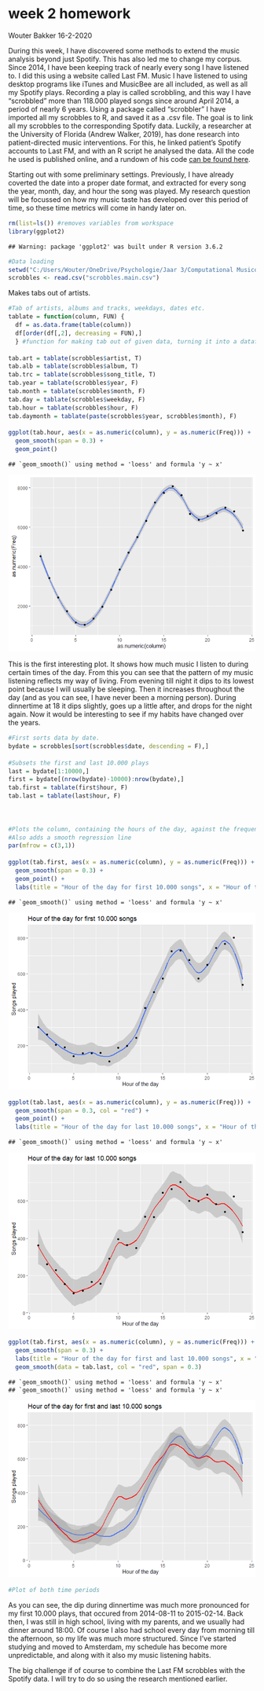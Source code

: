 week 2 homework
================
Wouter Bakker
16-2-2020

During this week, I have discovered some methods to extend the music
analysis beyond just Spotify. This has also led me to change my corpus.
Since 2014, I have been keeping track of nearly every song I have
listened to. I did this using a website called Last FM. Music I have
listened to using desktop programs like iTunes and MusicBee are all
included, as well as all my Spotify plays. Recording a play is called
scrobbling, and this way I have “scrobbled” more than 118.000 played
songs since around April 2014, a period of nearly 6 years. Using a
package called “scrobbler” I have imported all my scrobbles to R, and
saved it as a .csv file. The goal is to link all my scrobbles to the
corresponding Spotify data. Luckily, a researcher at the University of
Florida (Andrew Walker, 2019), has done research into patient-directed
music interventions. For this, he linked patient’s Spotify accounts to
Last FM, and with an R script he analysed the data. All the code he used
is published online, and a rundown of his code [can be found
here](https://andrewlouiswalker.com/2019/12/08/music-listening-history-analysis-through-spotify-last-fm-and-genius-apis-for-music-and-delirium-study-in-pediatric-intensive-care-unit/).

Starting out with some preliminary settings. Previously, I have already
coverted the date into a proper date format, and extracted for every
song the year, month, day, and hour the song was played. My research
question will be focussed on how my music taste has developed over this
period of time, so these time metrics will come in handy later on.

``` r
rm(list=ls()) #removes variables from workspace
library(ggplot2)
```

    ## Warning: package 'ggplot2' was built under R version 3.6.2

``` r
#Data loading
setwd("C:/Users/Wouter/OneDrive/Psychologie/Jaar 3/Computational Musicology/Last FM")
scrobbles <- read.csv("scrobbles.main.csv")
```

Makes tabs out of artists.

``` r
#Tab of artists, albums and tracks, weekdays, dates etc.
tablate = function(column, FUN) {
  df = as.data.frame(table(column))
  df[order(df[,2], decreasing = FUN),]
  } #function for making tab out of given data, turning it into a dataframe and sorting it by frequency

tab.art = tablate(scrobbles$artist, T)
tab.alb = tablate(scrobbles$album, T)
tab.trc = tablate(scrobbles$song_title, T)
tab.year = tablate(scrobbles$year, F)
tab.month = tablate(scrobbles$month, F)
tab.day = tablate(scrobbles$weekday, F)
tab.hour = tablate(scrobbles$hour, F)
tab.daymonth = tablate(paste(scrobbles$year, scrobbles$month), F)

ggplot(tab.hour, aes(x = as.numeric(column), y = as.numeric(Freq))) + 
  geom_smooth(span = 0.3) + 
  geom_point()
```

    ## `geom_smooth()` using method = 'loess' and formula 'y ~ x'

![](README_files/figure-gfm/unnamed-chunk-2-1.png)<!-- -->

This is the first interesting plot. It shows how much music I listen to
during certain times of the day. From this you can see that the pattern
of my music listening reflects my way of living. From evening till night
it dips to its lowest point because I will usually be sleeping. Then it
increases throughout the day (and as you can see, I have never been a
morning person). During dinnertime at 18 it dips slightly, goes up a
little after, and drops for the night again. Now it would be interesting
to see if my habits have changed over the years.

``` r
#First sorts data by date. 
bydate = scrobbles[sort(scrobbles$date, descending = F),]

#Subsets the first and last 10.000 plays
last = bydate[1:10000,]
first = bydate[(nrow(bydate)-10000):nrow(bydate),]
tab.first = tablate(first$hour, F)
tab.last = tablate(last$hour, F)



#Plots the column, containing the hours of the day, against the frequency it occurs. 
#Also adds a smooth regression line
par(mfrow = c(3,1))

ggplot(tab.first, aes(x = as.numeric(column), y = as.numeric(Freq))) +
  geom_smooth(span = 0.3) + 
  geom_point() + 
  labs(title = "Hour of the day for first 10.000 songs", x = "Hour of the day", y = "Songs played")
```

    ## `geom_smooth()` using method = 'loess' and formula 'y ~ x'

![](README_files/figure-gfm/unnamed-chunk-3-1.png)<!-- -->

``` r
ggplot(tab.last, aes(x = as.numeric(column), y = as.numeric(Freq))) + 
  geom_smooth(span = 0.3, col = "red") + 
  geom_point() +
  labs(title = "Hour of the day for last 10.000 songs", x = "Hour of the day", y = "Songs played")
```

    ## `geom_smooth()` using method = 'loess' and formula 'y ~ x'

![](README_files/figure-gfm/unnamed-chunk-3-2.png)<!-- -->

``` r
ggplot(tab.first, aes(x = as.numeric(column), y = as.numeric(Freq))) +
  geom_smooth(span = 0.3) + 
  labs(title = "Hour of the day for first and last 10.000 songs", x = "Hour of the day", y = "Songs played")+
  geom_smooth(data = tab.last, col = "red", span = 0.3)
```

    ## `geom_smooth()` using method = 'loess' and formula 'y ~ x'
    ## `geom_smooth()` using method = 'loess' and formula 'y ~ x'

![](README_files/figure-gfm/unnamed-chunk-3-3.png)<!-- -->

``` r
#Plot of both time periods
```

As you can see, the dip during dinnertime was much more pronounced for
my first 10.000 plays, that occured from 2014-08-11 to 2015-02-14. Back
then, I was still in high school, living with my parents, and we usually
had dinner around 18:00. Of course I also had school every day from
morning till the afternoon, so my life was much more structured. Since
I’ve started studying and moved to Amsterdam, my schedule has become
more unpredictable, and along with it also my music listening habits.

The big challenge if of course to combine the Last FM scrobbles with the
Spotify data. I will try to do so using the research mentioned earlier.
